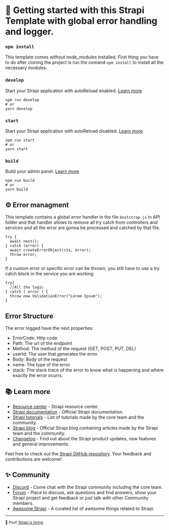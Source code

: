 # 🚀 Getting started with this Strapi Template with global error handling and logger.

### `npm install`
This template comes without node_modules installed. First thing you have to do after cloning the project is run the comand `npm install` to install all the necessary modules.

### `develop`

Start your Strapi application with autoReload enabled. [Learn more](https://docs.strapi.io/developer-docs/latest/developer-resources/cli/CLI.html#strapi-develop)

```
npm run develop
# or
yarn develop
```

### `start`

Start your Strapi application with autoReload disabled. [Learn more](https://docs.strapi.io/developer-docs/latest/developer-resources/cli/CLI.html#strapi-start)

```
npm run start
# or
yarn start
```

### `build`

Build your admin panel. [Learn more](https://docs.strapi.io/developer-docs/latest/developer-resources/cli/CLI.html#strapi-build)

```
npm run build
# or
yarn build
```

## ⚙️ Error managment

This template contains a global error handler in the file `bootstrap.js` in API folder and that handler allows to remove all try catch from controllers and services and all the error are gonna be processed and catched by that file. 
```
try {
  await next();
} catch (error) {
  await createErrorObject(ctx, error);
  throw error;
}
```
If a custom error or specific error can be thrown, you still have to use a try catch block in the service you are working.
```
try{
  //All the logic
} catch ( error ) {
  throw new ValidationError("Lorem Ipsum");
}
```

## Error Structure
The error logged have the next properties:
- ErrorCode: Http code
- Path: The url of the endpoint
- Method: The method of the request (GET, POST, PUT, DEL)
- userId: The user that generates the error.
- Body: Body of the request
- name: The type of the error.
- stack: The stack trace of the error to know what is happening and where exactly the error ocurrs.

## 📚 Learn more

- [Resource center](https://strapi.io/resource-center) - Strapi resource center.
- [Strapi documentation](https://docs.strapi.io) - Official Strapi documentation.
- [Strapi tutorials](https://strapi.io/tutorials) - List of tutorials made by the core team and the community.
- [Strapi blog](https://docs.strapi.io) - Official Strapi blog containing articles made by the Strapi team and the community.
- [Changelog](https://strapi.io/changelog) - Find out about the Strapi product updates, new features and general improvements.

Feel free to check out the [Strapi GitHub repository](https://github.com/strapi/strapi). Your feedback and contributions are welcome!

## ✨ Community

- [Discord](https://discord.strapi.io) - Come chat with the Strapi community including the core team.
- [Forum](https://forum.strapi.io/) - Place to discuss, ask questions and find answers, show your Strapi project and get feedback or just talk with other Community members.
- [Awesome Strapi](https://github.com/strapi/awesome-strapi) - A curated list of awesome things related to Strapi.

---

<sub>🤫 Psst! [Strapi is hiring](https://strapi.io/careers).</sub>
